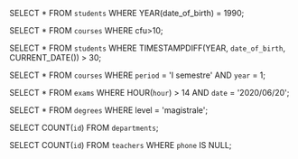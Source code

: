 <!-- 1.Selezionare tutti gli studenti nati nel 1990(160) -->
SELECT * 
FROM `students` 
WHERE YEAR(date_of_birth) = 1990;

<!-- 2.Selezionare tutti i corsi che valgono più di 10 crediti(479) -->
SELECT *
FROM `courses`
WHERE cfu>10;

<!-- 3.Selezionare tutti gli studenti che hanno più di 30anni -->
SELECT * 
FROM `students` 
WHERE TIMESTAMPDIFF(YEAR, `date_of_birth`, CURRENT_DATE()) > 30;

<!-- 4.Selezionare tutti i corsi del primo semestre del primo anno di un qualsiasi corso dilaurea(286) -->
SELECT * 
FROM `courses` 
WHERE `period` = 'I semestre' 
AND `year` = 1;

<!-- 5.Selezionare tutti gli appelli d'esame che avvengono nel pomeriggio (dopo le 14) del 20/06/2020(21) -->
SELECT *
FROM `exams`
WHERE HOUR(`hour`) > 14
AND `date` = '2020/06/20';

<!-- 6.Selezionare tutti i corsi di laurea magistrale(38) -->
SELECT * 
FROM `degrees` 
WHERE level = 'magistrale';

<!-- 7.Da quanti dipartimenti è composta l'università?(12) -->
SELECT COUNT(`id`)
FROM `departments`;

<!-- 8.Quanti sono gli insegnanti che non hanno un numerodi telefono?(50) -->
SELECT COUNT(`id`)
FROM `teachers` 
WHERE `phone` IS NULL;